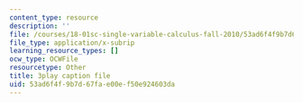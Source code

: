 ```yaml
---
content_type: resource
description: ''
file: /courses/18-01sc-single-variable-calculus-fall-2010/53ad6f4f9b7d67fae00ef50e924603da_1cejTnuMo1Y.srt
file_type: application/x-subrip
learning_resource_types: []
ocw_type: OCWFile
resourcetype: Other
title: 3play caption file
uid: 53ad6f4f-9b7d-67fa-e00e-f50e924603da
---
```

